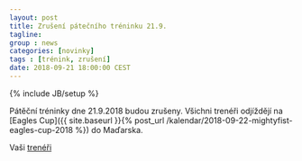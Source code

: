 ```yaml
---
layout: post
title: Zrušení pátečního tréninku 21.9.
tagline: 
group : news
categories: [novinky]
tags : [trénink, zrušení]
date: 2018-09-21 18:00:00 CEST
---
```

{% include JB/setup %}

Pátěční tréninky dne 21.9.2018 budou zrušeny. Všichni trenéři odjíždějí na [Eagles Cup]({{ site.baseurl }}{% post_url /kalendar/2018-09-22-mightyfist-eagles-cup-2018 %}) do Maďarska.

Vaši [trenéři](/treneri)
